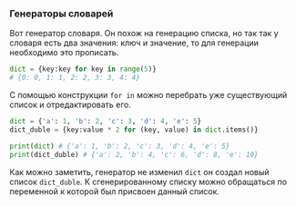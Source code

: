 ### Генераторы словарей


Вот генератор словаря. Он похож на генерацию списка, но так так у словаря есть два значения: ключ и значение, то для генерации необходимо это прописать.
```python
dict = {key:key for key in range(5)}
# {0: 0, 1: 1, 2: 2, 3: 3, 4: 4}
```

С помощью конструкции `for in` можно перебрать уже существующий список и отредактировать его.
```python
dict = {'a': 1, 'b': 2, 'c': 3, 'd': 4, 'e': 5}
dict_duble = {key:value * 2 for (key, value) in dict.items()}

print(dict) # {'a': 1, 'b': 2, 'c': 3, 'd': 4, 'e': 5}
print(dict_duble) # {'a': 2, 'b': 4, 'c': 6, 'd': 8, 'e': 10}
```
Как можно заметить, генератор не изменил `dict` он создал новый список `dict_duble`. К сгенерированному  списку можно обращаться по переменной к которой был присвоен данный список.
